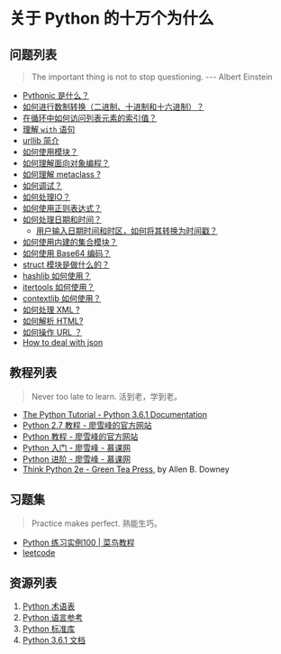 # 关于 Python 的十万个为什么

## 问题列表

> The important thing is not to stop questioning. --- Albert Einstein

- [Pythonic 是什么？](https://blog.startifact.com/posts/older/what-is-pythonic.html)
- [如何进行数制转换（二进制、十进制和十六进制）？](scripts/basics/numeric_conversion.py)
- [在循环中如何访问列表元素的索引值？](scripts/list/loop_with_index.py)
- [理解 `with` 语句](docs/understanding-with-statement.md)
- [urllib 简介](docs/urllib-intro.md)
- [如何使用模块？](python-2.7-tutorial-liao/notes4-module.md)
- [如何理解面向对象编程？](python-2.7-tutorial-liao/notes5-oop-basics.md)
- [如何理解 metaclass ?](docs/understand-metaclass.md)
- [如何调试？](python-2.7-tutorial-liao/notes7-debug.md)
- [如何处理IO？](python-2.7-tutorial-liao/notes8-io.md)
- [如何使用正则表达式？](scripts/re/intro.py)
- [如何处理日期和时间？](scripts/datetime/intro.py)
    - [用户输入日期时间和时区，如何将其转换为时间戳？](scripts/datetime/to_timestamp.py)
- [如何使用内建的集合模块？](scripts/collections/intro.py)
- [如何使用 Base64 编码？](docs/base64/intro.md)
- [struct 模块是做什么的？](docs/struct/intro.md)
- [hashlib 如何使用？](docs/hashlib/intro.md)
- [itertools 如何使用？](docs/itertools/intro.md)
- [contextlib 如何使用？](docs/contextlib/intro.md)
- [如何处理 XML ?](docs/xml/intro.md)
- [如何解析 HTML?](docs/html/intro.md)
- [如何操作 URL ？](docs/urllib/intro.md)
- [How to deal with json](./docs/json/README.md)

## 教程列表

> Never too late to learn. 活到老，学到老。

- [The Python Tutorial - Python 3.6.1 Documentation](https://docs.python.org/3.6/tutorial/index.html)
- [Python 2.7 教程 - 廖雪峰的官方网站](http://www.liaoxuefeng.com/wiki/001374738125095c955c1e6d8bb493182103fac9270762a000)
- [Python 教程 - 廖雪峰的官方网站](http://www.liaoxuefeng.com/wiki/0014316089557264a6b348958f449949df42a6d3a2e542c000)
- [Python 入门 - 廖雪峰 - 慕课网](http://www.imooc.com/learn/177)
- [Python 进阶 - 廖雪峰 - 慕课网](http://www.imooc.com/learn/317)
- [Think Python 2e - Green Tea Press](http://greenteapress.com/wp/think-python-2e/), by Allen B. Downey

## 习题集

> Practice makes perfect. 熟能生巧。

- [Python 练习实例100 | 菜鸟教程](http://www.runoob.com/python/python-exercise-example100.html)
- [leetcode](https://leetcode.com/)

## 资源列表

1. [Python 术语表](./docs/glossary.md)
1. [Python 语言参考](https://docs.python.org/3.6/reference/index.html)
1. [Python 标准库](https://docs.python.org/3.6/library/index.html)
1. [Python 3.6.1 文档](https://docs.python.org/3.6/index.html)
